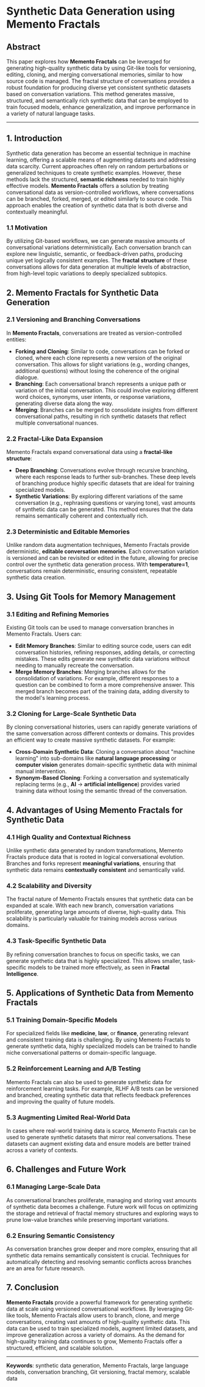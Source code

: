 # **Synthetic Data Generation using Memento Fractals**

## Abstract
This paper explores how **Memento Fractals** can be leveraged for generating high-quality synthetic data by using Git-like tools for versioning, editing, cloning, and merging conversational memories, similar to how source code is managed. The fractal structure of conversations provides a robust foundation for producing diverse yet consistent synthetic datasets based on conversation variations. This method generates massive, structured, and semantically rich synthetic data that can be employed to train focused models, enhance generalization, and improve performance in a variety of natural language tasks.

---

## 1. **Introduction**

Synthetic data generation has become an essential technique in machine learning, offering a scalable means of augmenting datasets and addressing data scarcity. Current approaches often rely on random perturbations or generalized techniques to create synthetic examples. However, these methods lack the structured, **semantic richness** needed to train highly effective models. **Memento Fractals** offers a solution by treating conversational data as version-controlled workflows, where conversations can be branched, forked, merged, or edited similarly to source code. This approach enables the creation of synthetic data that is both diverse and contextually meaningful.

### 1.1 **Motivation**
By utilizing Git-based workflows, we can generate massive amounts of conversational variations deterministically. Each conversation branch can explore new linguistic, semantic, or feedback-driven paths, producing unique yet logically consistent examples. The **fractal structure** of these conversations allows for data generation at multiple levels of abstraction, from high-level topic variations to deeply specialized subtopics.

## 2. **Memento Fractals for Synthetic Data Generation**

### 2.1 **Versioning and Branching Conversations**
In **Memento Fractals**, conversations are treated as version-controlled entities:
- **Forking and Cloning**: Similar to code, conversations can be forked or cloned, where each clone represents a new version of the original conversation. This allows for slight variations (e.g., wording changes, additional questions) without losing the coherence of the original dialogue.
- **Branching**: Each conversational branch represents a unique path or variation of the initial conversation. This could involve exploring different word choices, synonyms, user intents, or response variations, generating diverse data along the way.
- **Merging**: Branches can be merged to consolidate insights from different conversational paths, resulting in rich synthetic datasets that reflect multiple conversational nuances.

### 2.2 **Fractal-Like Data Expansion**
Memento Fractals expand conversational data using a **fractal-like structure**:
- **Deep Branching**: Conversations evolve through recursive branching, where each response leads to further sub-branches. These deep levels of branching produce highly specific datasets that are ideal for training specialized models.
- **Synthetic Variations**: By exploring different variations of the same conversation (e.g., rephrasing questions or varying tone), vast amounts of synthetic data can be generated. This method ensures that the data remains semantically coherent and contextually rich.

### 2.3 **Deterministic and Editable Memories**
Unlike random data augmentation techniques, Memento Fractals provide deterministic, **editable conversation memories**. Each conversation variation is versioned and can be revisited or edited in the future, allowing for precise control over the synthetic data generation process. With **temperature=1**, conversations remain deterministic, ensuring consistent, repeatable synthetic data creation.

## 3. **Using Git Tools for Memory Management**

### 3.1 **Editing and Refining Memories**
Existing Git tools can be used to manage conversation branches in Memento Fractals. Users can:
- **Edit Memory Branches**: Similar to editing source code, users can edit conversation histories, refining responses, adding details, or correcting mistakes. These edits generate new synthetic data variations without needing to manually recreate the conversation.
- **Merge Memory Branches**: Merging branches allows for the consolidation of variations. For example, different responses to a question can be combined to form a more comprehensive answer. This merged branch becomes part of the training data, adding diversity to the model's learning process.

### 3.2 **Cloning for Large-Scale Synthetic Data**
By cloning conversational histories, users can rapidly generate variations of the same conversation across different contexts or domains. This provides an efficient way to create massive synthetic datasets. For example:
- **Cross-Domain Synthetic Data**: Cloning a conversation about "machine learning" into sub-domains like **natural language processing** or **computer vision** generates domain-specific synthetic data with minimal manual intervention.
- **Synonym-Based Cloning**: Forking a conversation and systematically replacing terms (e.g., **AI** → **artificial intelligence**) provides varied training data without losing the semantic thread of the conversation.

## 4. **Advantages of Using Memento Fractals for Synthetic Data**

### 4.1 **High Quality and Contextual Richness**
Unlike synthetic data generated by random transformations, Memento Fractals produce data that is rooted in logical conversational evolution. Branches and forks represent **meaningful variations**, ensuring that synthetic data remains **contextually consistent** and semantically valid.

### 4.2 **Scalability and Diversity**
The fractal nature of Memento Fractals ensures that synthetic data can be expanded at scale. With each new branch, conversation variations proliferate, generating large amounts of diverse, high-quality data. This scalability is particularly valuable for training models across various domains.

### 4.3 **Task-Specific Synthetic Data**
By refining conversation branches to focus on specific tasks, we can generate synthetic data that is highly specialized. This allows smaller, task-specific models to be trained more effectively, as seen in **Fractal Intelligence**.

## 5. **Applications of Synthetic Data from Memento Fractals**

### 5.1 **Training Domain-Specific Models**
For specialized fields like **medicine**, **law**, or **finance**, generating relevant and consistent training data is challenging. By using Memento Fractals to generate synthetic data, highly specialized models can be trained to handle niche conversational patterns or domain-specific language.

### 5.2 **Reinforcement Learning and A/B Testing**
Memento Fractals can also be used to generate synthetic data for reinforcement learning tasks. For example, RLHF A/B tests can be versioned and branched, creating synthetic data that reflects feedback preferences and improving the quality of future models.

### 5.3 **Augmenting Limited Real-World Data**
In cases where real-world training data is scarce, Memento Fractals can be used to generate synthetic datasets that mirror real conversations. These datasets can augment existing data and ensure models are better trained across a variety of contexts.

## 6. **Challenges and Future Work**

### 6.1 **Managing Large-Scale Data**
As conversational branches proliferate, managing and storing vast amounts of synthetic data becomes a challenge. Future work will focus on optimizing the storage and retrieval of fractal memory structures and exploring ways to prune low-value branches while preserving important variations.

### 6.2 **Ensuring Semantic Consistency**
As conversation branches grow deeper and more complex, ensuring that all synthetic data remains semantically consistent is crucial. Techniques for automatically detecting and resolving semantic conflicts across branches are an area for future research.

## 7. **Conclusion**

**Memento Fractals** provide a powerful framework for generating synthetic data at scale using versioned conversational workflows. By leveraging Git-like tools, Memento Fractals allow users to branch, clone, and merge conversations, creating vast amounts of high-quality synthetic data. This data can be used to train specialized models, augment limited datasets, and improve generalization across a variety of domains. As the demand for high-quality training data continues to grow, Memento Fractals offer a structured, efficient, and scalable solution.

---

**Keywords**: synthetic data generation, Memento Fractals, large language models, conversation branching, Git versioning, fractal memory, scalable data